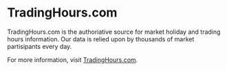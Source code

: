 # TradingHours.com

TradingHours.com is the authoriative source for market holiday and trading hours information. Our data is relied upon by thousands of market partisipants every day. 

For more information, visit [TradingHours.com](https://www.tradinghours.com/data).
